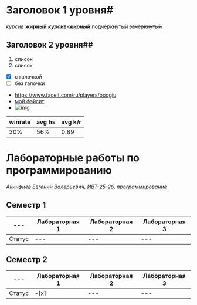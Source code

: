# Заголовок 1 уровня#
*курсив*
**жирный**
***курсив-жирный***
<ins>подчёркнутый</ins>
~~зачёркнутый~~
## Заголовок 2 уровня##
1. список
2. список
- [x] с галочкой
- [ ] без галочки
+ <https://www.faceit.com/ru/players/boogiu>
+ [мой фэйсит](https://www.faceit.com/ru/players/boogiu "Faceit")
+ ![img](https://yt3.googleusercontent.com/jV61LViRkppHfmncsnbYabsx4ycjofzEQHxz5luBHCQHgcnm4cPSi7jjWlC3cH47d7-tgFwcww=s900-c-k-c0x00ffffff-no-rj)

|winrate|avg hs|avg k/r|
|-|---|---|
|30%|56%|0.89|

# **Лабораторные работы по программированию**
<ins> *Акинфиев Евгений Валерьевич, ИВТ-25-2б, программирование* </ins>

## Семестр 1
|---|Лабораторная 1|Лабораторная 2|Лабораторная 3|
|---|---|---|---|
|Статус|---|---|---|

## Семестр 2
|---|Лабораторная 1|Лабораторная 2|Лабораторная 3|
|---|---|---|---|
|Статус|-[x]|---|---|
